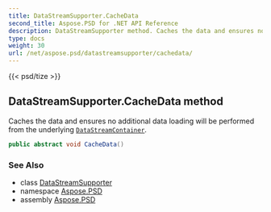 ```yaml
---
title: DataStreamSupporter.CacheData
second_title: Aspose.PSD for .NET API Reference
description: DataStreamSupporter method. Caches the data and ensures no additional data loading will be performed from the underlying DataStreamContainer
type: docs
weight: 30
url: /net/aspose.psd/datastreamsupporter/cachedata/
---
```

{{< psd/tize >}}
## DataStreamSupporter.CacheData method

Caches the data and ensures no additional data loading will be performed from the underlying [`DataStreamContainer`](../datastreamcontainer/).

```csharp
public abstract void CacheData()
```

### See Also

* class [DataStreamSupporter](../)
* namespace [Aspose.PSD](../../../aspose.psd/)
* assembly [Aspose.PSD](../../../)


